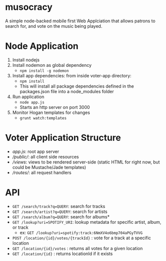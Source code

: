 musocracy
=========
A simple node-backed mobile first Web Applciation that allows patrons to search for, and vote on the music being played.  


# Node Application
1. Install nodejs
2. Install nodemon as global dependency
    * `npm install -g nodemon`
3. Install app dependencies: from inside voter-app directory:
    * `npm install`
    * This will install all package dependencies defined in the packages.json file into a node_modules folder
4. Run application
    * `node app.js`
    * Starts an http server on port 3000
5. Monitor Hogan templates for changes
    * `grunt watch:templates`

# Voter Application Structure
* *app.js*: root app server
* */public/*: all client side resources
* */views*: views to be rendered server-side (static HTML for right now, but could be Mustache/Jade templates)
* */routes/*: all request handlers

# API
* `GET /search/track?q=QUERY`: search for tracks
* `GET /search/artist?q=QUERY`: search for artists
* `GET /search/album?q=QUERY`: search for albums* 
* `GET /lookup?uri=SPOTIFY_URI`: lookup metadata for specific artist, album, or track
    * ex: `GET /lookup?uri=spotify:track:6NmXV4o6bmp704aPGyTVVG`
* `POST /location/{id}/votes/{trackId}` : vote for a track at a specific location
* `GET /location/{id}/votes` : returns all votes for a given location
* `GET /location/{id}` : returns locationId if it exists
